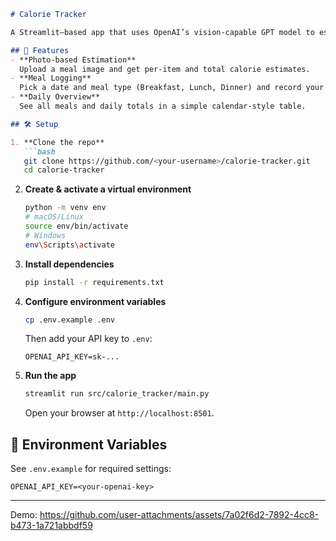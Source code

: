 
````markdown
# Calorie Tracker

A Streamlit–based app that uses OpenAI’s vision-capable GPT model to estimate calories from meal photos.

## 🚀 Features
- **Photo-based Estimation**  
  Upload a meal image and get per-item and total calorie estimates.
- **Meal Logging**  
  Pick a date and meal type (Breakfast, Lunch, Dinner) and record your estimates.
- **Daily Overview**  
  See all meals and daily totals in a simple calendar-style table.

## 🛠️ Setup

1. **Clone the repo**
   ```bash
   git clone https://github.com/<your-username>/calorie-tracker.git
   cd calorie-tracker
````

2. **Create & activate a virtual environment**

   ```bash
   python -m venv env
   # macOS/Linux
   source env/bin/activate
   # Windows
   env\Scripts\activate
   ```

3. **Install dependencies**

   ```bash
   pip install -r requirements.txt
   ```

4. **Configure environment variables**

   ```bash
   cp .env.example .env
   ```

   Then add your API key to `.env`:

   ```
   OPENAI_API_KEY=sk-...
   ```

5. **Run the app**

   ```bash
   streamlit run src/calorie_tracker/main.py
   ```

   Open your browser at `http://localhost:8501`.

## 📖 Environment Variables

See `.env.example` for required settings:

```
OPENAI_API_KEY=<your-openai-key>
```

---

Demo:
https://github.com/user-attachments/assets/7a02f6d2-7892-4cc8-b473-1a721abbdf59
```




